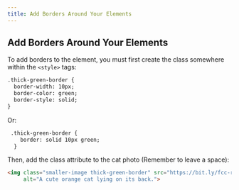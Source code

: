 ```yaml
---
title: Add Borders Around Your Elements
---
```

## Add Borders Around Your Elements

To add borders to the element, you must first create the class somewhere within the `<style>` tags:

```html
.thick-green-border {
  border-width: 10px;
  border-color: green;
  border-style: solid;
}
```
Or:

```html
 .thick-green-border {
    border: solid 10px green;
  }
```

Then, add the class attribute to the cat photo (Remember to leave a space):

```html
<img class="smaller-image thick-green-border" src="https://bit.ly/fcc-relaxing-cat" 
     alt="A cute orange cat lying on its back.">
```

<!-- The article goes here, in GitHub-flavored Markdown. Feel free to add YouTube videos, images, and CodePen/JSBin embeds  -->

